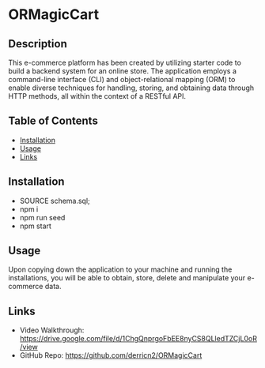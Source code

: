 # ORMagicCart

## Description

This e-commerce platform has been created by utilizing starter code to build a backend system for an online store. The application employs a command-line interface (CLI) and object-relational mapping (ORM) to enable diverse techniques for handling, storing, and obtaining data through HTTP methods, all within the context of a RESTful API.

## Table of Contents

- [Installation](#installation)
- [Usage](#usage)
- [Links](#links)

## Installation

- SOURCE schema.sql;
- npm i
- npm run seed
- npm start

## Usage

Upon copying down the application to your machine and running the installations, you will be able to obtain, store, delete and manipulate your e-commerce data.

## Links

- Video Walkthrough: https://drive.google.com/file/d/1ChgQnprgoFbEE8nyCS8QLledTZCjL0oR/view
- GitHub Repo: https://github.com/derricn2/ORMagicCart
